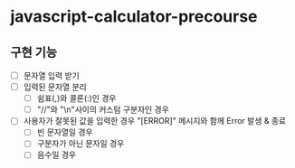 # javascript-calculator-precourse

## 구현 기능

- [ ] 문자열 입력 받기
- [ ] 입력된 문자열 분리
  - [ ] 쉼표(,)와 콜론(:)인 경우
  - [ ] "//"와 "\n"사이의 커스텀 구분자인 경우
- [ ] 사용자가 잘못된 값을 입력한 경우 "[ERROR]" 메시지와 함께 Error 발생 & 종료
  - [ ] 빈 문자열일 경우
  - [ ] 구분자가 아닌 문자일 경우
  - [ ] 음수일 경우
